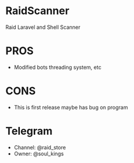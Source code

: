 # RaidScanner
Raid Laravel and Shell Scanner

# PROS
- Modified bots threading system, etc

# CONS
- This is first release maybe has bug on program

# Telegram
- Channel: @raid_store
- Owner: @soul_kings
